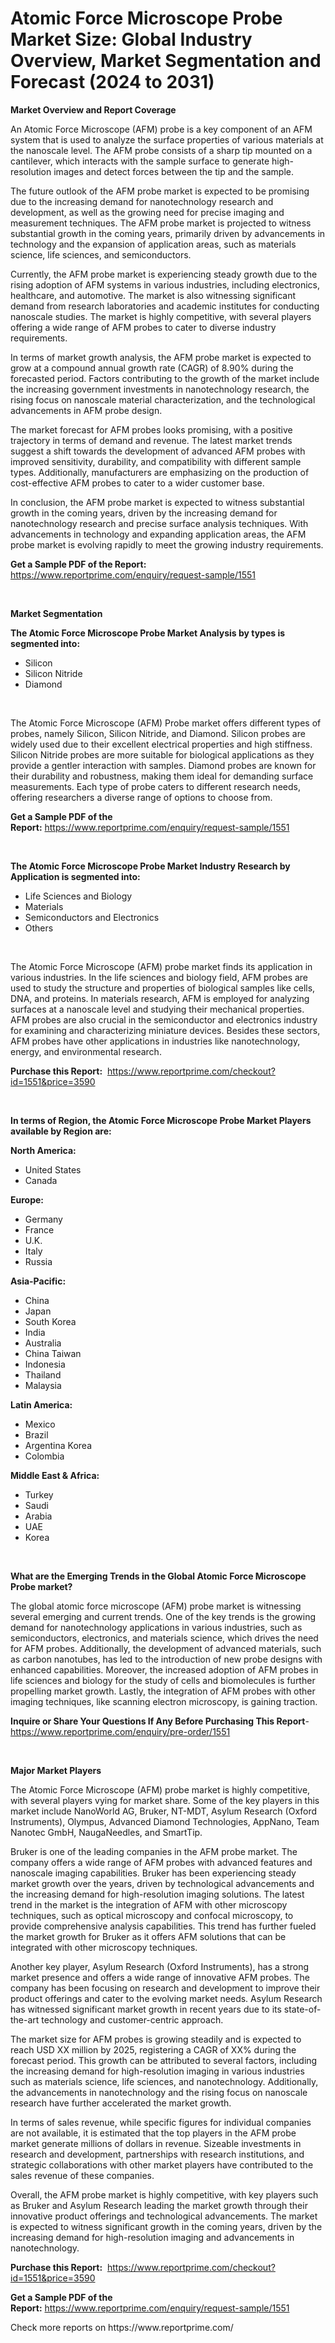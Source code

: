 <p><h1>Atomic Force Microscope Probe Market Size: Global Industry Overview, Market Segmentation and Forecast (2024 to 2031)</h1></p><p><strong>Market Overview and Report Coverage</strong></p>
<p><p>An Atomic Force Microscope (AFM) probe is a key component of an AFM system that is used to analyze the surface properties of various materials at the nanoscale level. The AFM probe consists of a sharp tip mounted on a cantilever, which interacts with the sample surface to generate high-resolution images and detect forces between the tip and the sample.</p><p>The future outlook of the AFM probe market is expected to be promising due to the increasing demand for nanotechnology research and development, as well as the growing need for precise imaging and measurement techniques. The AFM probe market is projected to witness substantial growth in the coming years, primarily driven by advancements in technology and the expansion of application areas, such as materials science, life sciences, and semiconductors.</p><p>Currently, the AFM probe market is experiencing steady growth due to the rising adoption of AFM systems in various industries, including electronics, healthcare, and automotive. The market is also witnessing significant demand from research laboratories and academic institutes for conducting nanoscale studies. The market is highly competitive, with several players offering a wide range of AFM probes to cater to diverse industry requirements.</p><p>In terms of market growth analysis, the AFM probe market is expected to grow at a compound annual growth rate (CAGR) of 8.90% during the forecasted period. Factors contributing to the growth of the market include the increasing government investments in nanotechnology research, the rising focus on nanoscale material characterization, and the technological advancements in AFM probe design.</p><p>The market forecast for AFM probes looks promising, with a positive trajectory in terms of demand and revenue. The latest market trends suggest a shift towards the development of advanced AFM probes with improved sensitivity, durability, and compatibility with different sample types. Additionally, manufacturers are emphasizing on the production of cost-effective AFM probes to cater to a wider customer base.</p><p>In conclusion, the AFM probe market is expected to witness substantial growth in the coming years, driven by the increasing demand for nanotechnology research and precise surface analysis techniques. With advancements in technology and expanding application areas, the AFM probe market is evolving rapidly to meet the growing industry requirements.</p></p>
<p><strong>Get a Sample PDF of the Report:</strong> <a href="https://www.reportprime.com/enquiry/request-sample/1551">https://www.reportprime.com/enquiry/request-sample/1551</a></p>
<p>&nbsp;</p>
<p><strong>Market Segmentation</strong></p>
<p><strong>The Atomic Force Microscope Probe Market Analysis by types is segmented into:</strong></p>
<p><ul><li>Silicon</li><li>Silicon Nitride</li><li>Diamond</li></ul></p>
<p>&nbsp;</p>
<p><p>The Atomic Force Microscope (AFM) Probe market offers different types of probes, namely Silicon, Silicon Nitride, and Diamond. Silicon probes are widely used due to their excellent electrical properties and high stiffness. Silicon Nitride probes are more suitable for biological applications as they provide a gentler interaction with samples. Diamond probes are known for their durability and robustness, making them ideal for demanding surface measurements. Each type of probe caters to different research needs, offering researchers a diverse range of options to choose from.</p></p>
<p><strong>Get a Sample PDF of the Report:</strong>&nbsp;<a href="https://www.reportprime.com/enquiry/request-sample/1551">https://www.reportprime.com/enquiry/request-sample/1551</a></p>
<p>&nbsp;</p>
<p><strong>The Atomic Force Microscope Probe Market Industry Research by Application is segmented into:</strong></p>
<p><ul><li>Life Sciences and Biology</li><li>Materials</li><li>Semiconductors and Electronics</li><li>Others</li></ul></p>
<p>&nbsp;</p>
<p><p>The Atomic Force Microscope (AFM) probe market finds its application in various industries. In the life sciences and biology field, AFM probes are used to study the structure and properties of biological samples like cells, DNA, and proteins. In materials research, AFM is employed for analyzing surfaces at a nanoscale level and studying their mechanical properties. AFM probes are also crucial in the semiconductor and electronics industry for examining and characterizing miniature devices. Besides these sectors, AFM probes have other applications in industries like nanotechnology, energy, and environmental research.</p></p>
<p><strong>Purchase this Report:</strong>&nbsp; <a href="https://www.reportprime.com/checkout?id=1551&price=3590">https://www.reportprime.com/checkout?id=1551&price=3590</a></p>
<p>&nbsp;</p>
<p><strong>In terms of Region, the Atomic Force Microscope Probe Market Players available by Region are:</strong></p>
<p>
    <p> <strong> North America: </strong>
        <ul>
            <li>United States</li>
            <li>Canada</li>
        </ul>
        </p> 
    <p> <strong> Europe: </strong>
        <ul>
            <li>Germany</li>
            <li>France</li>
            <li>U.K.</li>
            <li>Italy</li>
            <li>Russia</li>
        </ul>
        </p> 
    <p> <strong> Asia-Pacific: </strong>
        <ul>
            <li>China</li>
            <li>Japan</li>
            <li>South Korea</li>
            <li>India</li>
            <li>Australia</li>
            <li>China Taiwan</li>
            <li>Indonesia</li>
            <li>Thailand</li>
            <li>Malaysia</li>
        </ul>
        </p> 
    <p> <strong> Latin America: </strong>
        <ul>
            <li>Mexico</li>
            <li>Brazil</li>
            <li>Argentina Korea</li>
            <li>Colombia</li>
        </ul>
        </p> 
    <p> <strong> Middle East & Africa: </strong>
        <ul>
            <li>Turkey</li>
            <li>Saudi</li>
            <li>Arabia</li>
            <li>UAE</li>
            <li>Korea</li>
        </ul>
    </p>
    </p>
<p>&nbsp;</p>
<p><strong>What are the Emerging Trends in the Global Atomic Force Microscope Probe market?</strong></p>
<p><p>The global atomic force microscope (AFM) probe market is witnessing several emerging and current trends. One of the key trends is the growing demand for nanotechnology applications in various industries, such as semiconductors, electronics, and materials science, which drives the need for AFM probes. Additionally, the development of advanced materials, such as carbon nanotubes, has led to the introduction of new probe designs with enhanced capabilities. Moreover, the increased adoption of AFM probes in life sciences and biology for the study of cells and biomolecules is further propelling market growth. Lastly, the integration of AFM probes with other imaging techniques, like scanning electron microscopy, is gaining traction.</p></p>
<p><strong>Inquire or Share Your Questions If Any Before Purchasing This Report</strong>- <a href="https://www.reportprime.com/enquiry/pre-order/1551">https://www.reportprime.com/enquiry/pre-order/1551</a></p>
<p>&nbsp;</p>
<p><strong>Major Market Players</strong></p>
<p><p>The Atomic Force Microscope (AFM) probe market is highly competitive, with several players vying for market share. Some of the key players in this market include NanoWorld AG, Bruker, NT-MDT, Asylum Research (Oxford Instruments), Olympus, Advanced Diamond Technologies, AppNano, Team Nanotec GmbH, NaugaNeedles, and SmartTip.</p><p>Bruker is one of the leading companies in the AFM probe market. The company offers a wide range of AFM probes with advanced features and nanoscale imaging capabilities. Bruker has been experiencing steady market growth over the years, driven by technological advancements and the increasing demand for high-resolution imaging solutions. The latest trend in the market is the integration of AFM with other microscopy techniques, such as optical microscopy and confocal microscopy, to provide comprehensive analysis capabilities. This trend has further fueled the market growth for Bruker as it offers AFM solutions that can be integrated with other microscopy techniques.</p><p>Another key player, Asylum Research (Oxford Instruments), has a strong market presence and offers a wide range of innovative AFM probes. The company has been focusing on research and development to improve their product offerings and cater to the evolving market needs. Asylum Research has witnessed significant market growth in recent years due to its state-of-the-art technology and customer-centric approach.</p><p>The market size for AFM probes is growing steadily and is expected to reach USD XX million by 2025, registering a CAGR of XX% during the forecast period. This growth can be attributed to several factors, including the increasing demand for high-resolution imaging in various industries such as materials science, life sciences, and nanotechnology. Additionally, the advancements in nanotechnology and the rising focus on nanoscale research have further accelerated the market growth.</p><p>In terms of sales revenue, while specific figures for individual companies are not available, it is estimated that the top players in the AFM probe market generate millions of dollars in revenue. Sizeable investments in research and development, partnerships with research institutions, and strategic collaborations with other market players have contributed to the sales revenue of these companies.</p><p>Overall, the AFM probe market is highly competitive, with key players such as Bruker and Asylum Research leading the market growth through their innovative product offerings and technological advancements. The market is expected to witness significant growth in the coming years, driven by the increasing demand for high-resolution imaging and advancements in nanotechnology.</p></p>
<p><strong>Purchase this Report:</strong>&nbsp;&nbsp;<a href="https://www.reportprime.com/checkout?id=1551&price=3590">https://www.reportprime.com/checkout?id=1551&price=3590</a></p>
<p></p>
<p><strong>Get a Sample PDF of the Report:</strong>&nbsp;<a href="https://www.reportprime.com/enquiry/request-sample/1551">https://www.reportprime.com/enquiry/request-sample/1551</a></p>
<p>Check more reports on https://www.reportprime.com/</p>